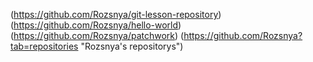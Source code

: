 (https://github.com/Rozsnya/git-lesson-repository)
(https://github.com/Rozsnya/hello-world)
(https://github.com/Rozsnya/patchwork)
(https://github.com/Rozsnya?tab=repositories "Rozsnya's repositorys")
